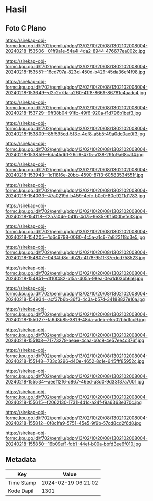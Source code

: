 # Hasil

## Foto C Plano

https://sirekap-obj-formc.kpu.go.id/f702/pemilu/pdpr/13/02/10/20/08/1302102008004-20240218-153506--01ff9a1e-54a4-4da2-8944-476677ea002c.jpg

https://sirekap-obj-formc.kpu.go.id/f702/pemilu/pdpr/13/02/10/20/08/1302102008004-20240218-153551--16cd797a-823d-450d-b429-45da36ef4f98.jpg

https://sirekap-obj-formc.kpu.go.id/f702/pemilu/pdpr/13/02/10/20/08/1302102008004-20240218-153649--d2c2c7da-a260-41f8-8669-86781c4aadc4.jpg

https://sirekap-obj-formc.kpu.go.id/f702/pemilu/pdpr/13/02/10/20/08/1302102008004-20240218-153729--9ff38b04-91fb-49f6-920a-f1d796b1bef3.jpg

https://sirekap-obj-formc.kpu.go.id/f702/pemilu/pdpr/13/02/10/20/08/1302102008004-20240218-153809--85f595cd-5f3c-4ef8-a5b5-49a0dc0ae0f3.jpg

https://sirekap-obj-formc.kpu.go.id/f702/pemilu/pdpr/13/02/10/20/08/1302102008004-20240218-153859--6da45db1-26d6-47f5-a138-29fc9a68ca14.jpg

https://sirekap-obj-formc.kpu.go.id/f702/pemilu/pdpr/13/02/10/20/08/1302102008004-20240218-153943--1c11816e-20bb-4590-87f3-60583534551f.jpg

https://sirekap-obj-formc.kpu.go.id/f702/pemilu/pdpr/13/02/10/20/08/1302102008004-20240218-154033--47a0219d-b459-4efc-b0c0-80e9211d1783.jpg

https://sirekap-obj-formc.kpu.go.id/f702/pemilu/pdpr/13/02/10/20/08/1302102008004-20240218-154118--f2a7a04e-041b-4d75-9e35-9f1500befe33.jpg

https://sirekap-obj-formc.kpu.go.id/f702/pemilu/pdpr/13/02/10/20/08/1302102008004-20240218-154205--1d6c9798-0080-4c5a-a1c6-7a823118d3e5.jpg

https://sirekap-obj-formc.kpu.go.id/f702/pemilu/pdpr/13/02/10/20/08/1302102008004-20240218-154807--0434fd8d-db2b-4178-9511-37edcd758523.jpg

https://sirekap-obj-formc.kpu.go.id/f702/pemilu/pdpr/13/02/10/20/08/1302102008004-20240218-154851--df10f482-b15a-405a-98ea-0ea1d03bb6a6.jpg

https://sirekap-obj-formc.kpu.go.id/f702/pemilu/pdpr/13/02/10/20/08/1302102008004-20240218-154934--acf37b6b-36f3-4c3a-b57d-34188827e16a.jpg

https://sirekap-obj-formc.kpu.go.id/f702/pemilu/pdpr/13/02/10/20/08/1302102008004-20240218-155027--fa6d8b85-3819-48da-adeb-e5502b5dfcc9.jpg

https://sirekap-obj-formc.kpu.go.id/f702/pemilu/pdpr/13/02/10/20/08/1302102008004-20240218-155108--71773279-aeae-4caa-b0c9-4e57ee4c376f.jpg

https://sirekap-obj-formc.kpu.go.id/f702/pemilu/pdpr/13/02/10/20/08/1302102008004-20240218-155148--733c3296-d40e-4652-8c1e-645fff85952c.jpg

https://sirekap-obj-formc.kpu.go.id/f702/pemilu/pdpr/13/02/10/20/08/1302102008004-20240218-155534--aeef12f6-d867-46ed-a3d0-9d33f37a7001.jpg

https://sirekap-obj-formc.kpu.go.id/f702/pemilu/pdpr/13/02/10/20/08/1302102008004-20240218-155615--f2062130-1731-4d1c-a24f-f9a6363e370c.jpg

https://sirekap-obj-formc.kpu.go.id/f702/pemilu/pdpr/13/02/10/20/08/1302102008004-20240218-155812--0f8c1fa9-5751-45e5-9f9b-57cd8cd2f6d8.jpg

https://sirekap-obj-formc.kpu.go.id/f702/pemilu/pdpr/13/02/10/20/08/1302102008004-20240218-155850--16b09ef1-fdb1-44ef-b00a-bbfd3ee6f010.jpg


## Metadata

| Key        | Value               |
| ---------- | ------------------- |
| Time Stamp | 2024-02-19 06:21:02 |
| Kode Dapil | 1301                |



